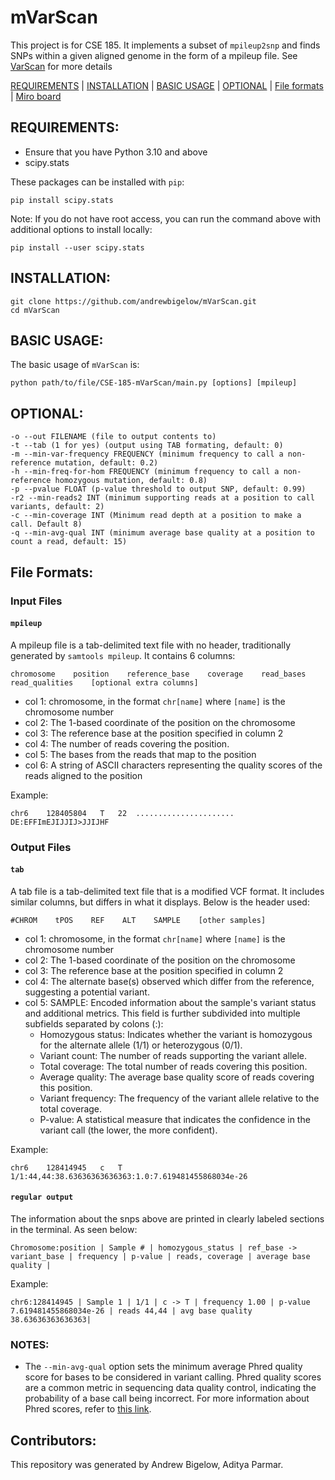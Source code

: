 # mVarScan

This project is for CSE 185. It implements a subset of `mpileup2snp` and finds SNPs within a given aligned genome in the form of a mpileup file. See [VarScan](https://varscan.sourceforge.net/using-varscan.html) for more details

[REQUIREMENTS](#requirements) | [INSTALLATION](#installation) | [BASIC USAGE](#usage) | [OPTIONAL](#optional) | [File formats](#format) | [Miro board](#miro)

<a name="requirements"></a>
## REQUIREMENTS:
- Ensure that you have Python 3.10 and above
- scipy.stats

These packages can be installed with `pip`:
```
pip install scipy.stats
```
Note: If you do not have root access, you can run the command above with additional options to install locally:
```
pip install --user scipy.stats
```

<a name="installation"></a>
## INSTALLATION:
```
git clone https://github.com/andrewbigelow/mVarScan.git
cd mVarScan
```

<a name="usage"></a>
## BASIC USAGE:
The basic usage of `mVarScan` is:
```
python path/to/file/CSE-185-mVarScan/main.py [options] [mpileup]
```

<a name="optional"></a>
## OPTIONAL:
    -o --out FILENAME (file to output contents to)
    -t --tab (1 for yes) (output using TAB formating, default: 0)
    -m --min-var-frequency FREQUENCY (minimum frequency to call a non-reference mutation, default: 0.2)
    -h --min-freq-for-hom FREQUENCY (minimum frequency to call a non-reference homozygous mutation, default: 0.8)
    -p --pvalue FLOAT (p-value threshold to output SNP, default: 0.99)
    -r2 --min-reads2 INT (minimum supporting reads at a position to call variants, default: 2)
    -c --min-coverage INT (Minimum read depth at a position to make a call. Default 8)
    -q --min-avg-qual INT (minimum average base quality at a position to count a read, default: 15)


<a name="format"></a>
## File Formats:
### Input Files
#### `mpileup`
A mpileup file is a tab-delimited text file with no header, traditionally generated by `samtools mpileup`.  It contains 6 columns:
```
chromosome    position    reference_base    coverage    read_bases    read_qualities    [optional extra columns]
```
 - col 1: chromosome, in the format `chr[name]` where `[name]` is the chromosome number
 - col 2: The 1-based coordinate of the position on the chromosome
 - col 3: The reference base at the position specified in column 2
 - col 4: The number of reads covering the position.
 - col 5: The bases from the reads that map to the position
 - col 6: A string of ASCII characters representing the quality scores of the reads aligned to the position

Example:
```
chr6	128405804	T	22	......................	DE:EFFImEJIJJIJ>JJIJHF
```

### Output Files
#### `tab`
A tab file is a tab-delimited text file that is a modified VCF format. It includes similar columns, but differs in what it displays. Below is the header used:
```
#CHROM    tPOS    REF    ALT    SAMPLE    [other samples]
```
 - col 1: chromosome, in the format `chr[name]` where `[name]` is the chromosome number
 - col 2: The 1-based coordinate of the position on the chromosome
 - col 3: The reference base at the position specified in column 2
 - col 4: The alternate base(s) observed which differ from the reference, suggesting a potential variant.
 - col 5: SAMPLE: Encoded information about the sample's variant status and additional metrics. This field is further subdivided into multiple subfields separated by colons (:):
     - Homozygous status: Indicates whether the variant is homozygous for the alternate allele (1/1) or heterozygous (0/1).
     - Variant count: The number of reads supporting the variant allele.
     - Total coverage: The total number of reads covering this position.
     - Average quality: The average base quality score of reads covering this position.
     - Variant frequency: The frequency of the variant allele relative to the total coverage.
     - P-value: A statistical measure that indicates the confidence in the variant call (the lower, the more confident).

Example:
```
chr6	128414945	c	T	1/1:44,44:38.63636363636363:1.0:7.619481455868034e-26
```

#### `regular output`
The information about the snps above are printed in clearly labeled sections in the terminal. As seen below:
```
Chromosome:position | Sample # | homozygous_status | ref_base -> variant_base | frequency | p-value | reads, coverage | average base quality |
```
Example:
```
chr6:128414945 | Sample 1 | 1/1 | c -> T | frequency 1.00 | p-value 7.619481455868034e-26 | reads 44,44 | avg base quality 38.63636363636363|
```

<a name="notes"></a>
### NOTES:
- The `--min-avg-qual` option sets the minimum average Phred quality score for bases to be considered in variant calling. Phred quality scores are a common metric in sequencing data quality control, indicating the probability of a base call being incorrect. For more information about Phred scores, refer to [this link](https://drive5.com/usearch/manual10/quality_score.html).

## Contributors:
This repository was generated by Andrew Bigelow, Aditya Parmar.
